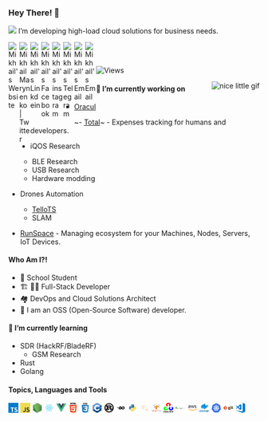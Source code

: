 ### Hey There! 👋
[<img width="15px" heigth="15px" src="https://i.imgur.com/axNJAPk.png" />](https://0x77.page) I’m developing high-load cloud solutions for business needs.

<a href="https://0x77.page">
  <img align="left" alt="Mikhail's Website" width="22px" src="https://fonts.gstatic.com/s/i/materialicons/business/v7/24px.svg" />
</a>
<a href="https://twitter.com/0x77dev">
  <img align="left" alt="Mikhail Marynenko | Twitter" width="22px" src="https://cdn.jsdelivr.net/npm/simple-icons@v3/icons/twitter.svg" />
</a>
<a href="https://www.linkedin.com/in/0x77dev/">
  <img align="left" alt="Mikhail's Linkdein" width="22px" src="https://cdn.jsdelivr.net/npm/simple-icons@v3/icons/linkedin.svg" />
</a>
<a href="https://www.facebook.com/0x77dev/">
  <img align="left" alt="Mikhail's Facebook" width="22px" src="https://cdn.jsdelivr.net/npm/simple-icons@v3/icons/facebook.svg" />
</a>
<a href="https://www.instagram.com/0x77dev">
  <img align="left" alt="Mikhail's instagram" width="22px" src="https://cdn.jsdelivr.net/npm/simple-icons@v3/icons/instagram.svg" />
</a>
<a href="https://t.me/hex0x77">
  <img align="left" alt="Mikhail's Telegram" width="22px" src="https://telegram.org/img/t_logo.svg?1" />
</a>
<a href="mailto:0x77dev@protonmail.com">
  <img align="left" alt="Mikhail's Email" width="22px" src="https://lh3.googleusercontent.com/wU1g-jkRI73WEWNUKt--vdvZMzbjCgrVbJd9zRrpy63a85G-hXsv0px9mEA6W2l49J8" />
</a>
<a href="https://keybase.io/0x77dev">
  <img align="left" alt="Mikhail's Email" width="22px" src="https://upload.wikimedia.org/wikipedia/commons/thumb/b/bb/Keybase_logo_official.svg/1200px-Keybase_logo_official.svg.png" />
</a>


<br>
<br>

![Views](https://komarev.com/ghpvc/?username=0x77dev&color=blueviolet)

<img src="https://media2.giphy.com/media/ZVik7pBtu9dNS/giphy.gif?cid=ecf05e47cg2v1nk7shtj79r7xwywzbnhj7mswvpc92kvztsh&rid=giphy.gif" alt="nice little gif" align="right">

#### 🔭  I’m currently working on

- [Oracul](https://t.me/pointerblog/6)

~- [Total](https://github.com/0x77dev/total)~ - Expenses tracking for humans and developers.

- iQOS Research
    * BLE Research
    * USB Research
    * Hardware modding

- Drones Automation
   * [TelloTS](https://github.com/0x77dev/tellots)
   * SLAM

- [RunSpace](https://runspace.app) - Managing ecosystem for your Machines, Nodes, Servers, IoT Devices.

#### Who Am I?!

- 🏫  School Student
- 🏗 👨‍💻 Full-Stack Developer
- 🏘  DevOps and Cloud Solutions Architect
- 📖  I am an OSS (Open-Source Software) developer.

#### 🌱  I’m currently learning
 * SDR (HackRF/BladeRF)
    * GSM Research
 * Rust
 * Golang

#### Topics, Languages and Tools
<code><img height="20" src="https://raw.githubusercontent.com/github/explore/80688e429a7d4ef2fca1e82350fe8e3517d3494d/topics/typescript/typescript.png"></code>
<code><img height="20" src="https://raw.githubusercontent.com/github/explore/80688e429a7d4ef2fca1e82350fe8e3517d3494d/topics/javascript/javascript.png"></code>
<code><img height="20" src="https://raw.githubusercontent.com/github/explore/80688e429a7d4ef2fca1e82350fe8e3517d3494d/topics/nodejs/nodejs.png"></code>
<code><img height="20" src="https://raw.githubusercontent.com/github/explore/80688e429a7d4ef2fca1e82350fe8e3517d3494d/topics/react/react.png"></code>
<code><img height="20" src="https://raw.githubusercontent.com/github/explore/80688e429a7d4ef2fca1e82350fe8e3517d3494d/topics/vue/vue.png"></code>
<code><img height="20" src="https://raw.githubusercontent.com/github/explore/80688e429a7d4ef2fca1e82350fe8e3517d3494d/topics/html/html.png"></code>
<code><img height="20" src="https://raw.githubusercontent.com/github/explore/80688e429a7d4ef2fca1e82350fe8e3517d3494d/topics/css/css.png"></code>
<code><img height="20" src="https://raw.githubusercontent.com/github/explore/80688e429a7d4ef2fca1e82350fe8e3517d3494d/topics/cpp/cpp.png"></code>
<code><img height="20" src="https://raw.githubusercontent.com/github/explore/80688e429a7d4ef2fca1e82350fe8e3517d3494d/topics/rust/rust.png"></code>
<code><img height="20" src="https://raw.githubusercontent.com/github/explore/80688e429a7d4ef2fca1e82350fe8e3517d3494d/topics/go/go.png"></code>
<code><img height="20" src="https://raw.githubusercontent.com/github/explore/80688e429a7d4ef2fca1e82350fe8e3517d3494d/topics/python/python.png" /></code>
<code><img height="20" src="https://raw.githubusercontent.com/github/explore/80688e429a7d4ef2fca1e82350fe8e3517d3494d/topics/fish/fish.png"></code>
<code><img height="20" src="https://raw.githubusercontent.com/github/explore/80688e429a7d4ef2fca1e82350fe8e3517d3494d/topics/tensorflow/tensorflow.png"></code>
<code><img height="20" src="https://raw.githubusercontent.com/github/explore/80688e429a7d4ef2fca1e82350fe8e3517d3494d/topics/opencv/opencv.png"></code>
<code><img height="20" src="https://raw.githubusercontent.com/github/explore/80688e429a7d4ef2fca1e82350fe8e3517d3494d/topics/mongodb/mongodb.png"></code>
<code><img height="20" src="https://raw.githubusercontent.com/github/explore/80688e429a7d4ef2fca1e82350fe8e3517d3494d/topics/aws/aws.png"></code>
<code><img height="20" src="https://raw.githubusercontent.com/github/explore/80688e429a7d4ef2fca1e82350fe8e3517d3494d/topics/docker/docker.png"></code>
<code><img height="20" src="https://raw.githubusercontent.com/github/explore/80688e429a7d4ef2fca1e82350fe8e3517d3494d/topics/kubernetes/kubernetes.png"></code>
<code><img height="20" src="https://raw.githubusercontent.com/github/explore/80688e429a7d4ef2fca1e82350fe8e3517d3494d/topics/git/git.png"></code>
<code><img height="20" src="https://raw.githubusercontent.com/github/explore/80688e429a7d4ef2fca1e82350fe8e3517d3494d/topics/visual-studio-code/visual-studio-code.png" /></code>
